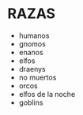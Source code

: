 # RAZAS

- humanos
- gnomos
- enanos
- elfos
- draenys
- no muertos
- orcos
- elfos de la noche
- goblins
